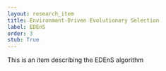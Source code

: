 ```yaml
---
layout: research_item
title: Environment-Driven Evolutionary Selection
label: EDEnS
order: 3
stub: True
---
```


This is an item describing the EDEnS algorithm
